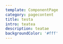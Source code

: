 ```yaml
---
template: ComponentPage
category: pagecontent
title: testa
intro: teatea
description: teatae
backgroundColor: '#fff'
---
```


